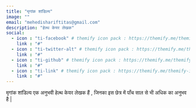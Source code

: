 ```yaml
---
title: "मृगांक शांडिल्य"
image: ""
email: "mehedishariftitas@gmail.com"
description: "हेल्थ केयर लेखक"
social:
  - icon : "ti-facebook" # themify icon pack : https://themify.me/themify-icons
    link : "#"
  - icon : "ti-twitter-alt" # themify icon pack : https://themify.me/themify-icons
    link : "#"
  - icon : "ti-github" # themify icon pack : https://themify.me/themify-icons
    link : "#"
  - icon : "ti-link" # themify icon pack : https://themify.me/themify-icons
    link : "#"
---
```


मृगांक शांडिल्य एक अनुभवी हेल्थ केयर लेखक हैं , जिनका इस छेत्र में पाँच साल से भी अधिक का अनुभव है | 